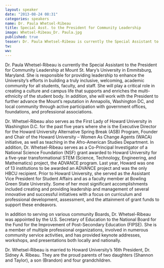 ```yaml
---
layout: speaker
date: "2013-08-24 08:31"
categories: speakers
name: Dr. Paula Whetsel-Ribeau
title: Special Asst. to the President for Community Leadership
image: Whetsel-Ribeau_Dr. Paula.jpg
published: true
teaser: Dr. Paula Whetsel-Ribeau is currently the Special Assistant to the President for Community Leadership at Mount St. Mary’s University in Emmitsburg, Maryland.
tw:
ww: 
---
```


Dr. Paula Whetsel-Ribeau is currently the Special Assistant to the President for Community Leadership at Mount St. Mary’s University in Emmitsburg, Maryland.  She is responsible for providing leadership to enhance the University’s efforts in building a truly inclusive, welcoming, academic community for all students, faculty, and staff.  She will play a critical role in creating a culture and campus life that supports and enriches the multi-ethnicity of the student body.  In addition, she will work with the President to further advance the Mount’s reputation in Annapolis, Washington DC, and local community through active participation with government offices, foundations, and professional associations.

Dr. Whetsel-Ribeau also serves as the First Lady of Howard University in Washington D.C. for the past five years where she is the Executive Director for the Howard University Alternative Spring Break (ASB) Program, Founder and Chair of the Howard University – Women As Change Agents (WACA) initiative, as well as teaching in the Afro-American Studies Department.  In addition, Dr. Whetsel-Ribeau serves as a Co-Principal Investigator of a National Science Foundation (NSF) grant awarded to Howard University for a five-year transformational STEM (Science, Technology, Engineering, and Mathematics) project, the ADVANCE program.  Last year, Howard was one of 13 institutions to be awarded an ADVANCE project and was the only HBCU recipient.  Prior to Howard University, she served as the Assistant Vice President for Student Affairs and as a faculty member at Bowling Green State University.  Some of her most significant accomplishments included creating and providing leadership and management of several innovative and successful initiatives with a focus on curriculum and professional development, assessment, and the attainment of grant funds to support these endeavors.

In addition to serving on various community Boards, Dr. Whetsel-Ribeau was appointed by the U.S. Secretary of Education to the National Board for the Fund for the Improvement of Post-Secondary Education (FIPSE).  She is a member of multiple professional organizations, involved in numerous community service activities, and has provided keynote addresses, workshops, and presentations both locally and nationally.  

Dr. Whetsel-Ribeau is married to Howard University’s 16th President, Dr. Sidney A. Ribeau. They are the proud parents of two daughters (Shannon and Taylor), a son (Brandon) and four grandchildren.  

